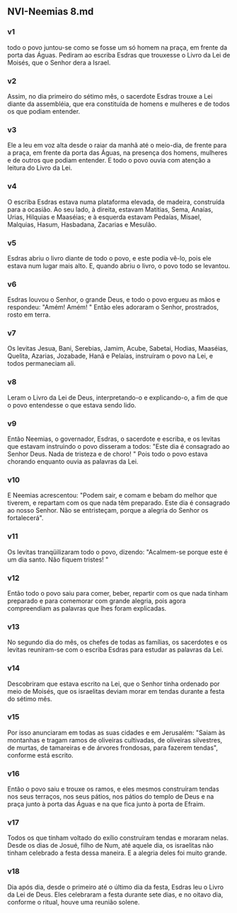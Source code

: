 ## NVI-Neemias 8.md
### v1
 todo o povo juntou-se como se fosse um só homem na praça, em frente da porta das Águas. Pediram ao escriba Esdras que trouxesse o Livro da Lei de Moisés, que o Senhor dera a Israel.
### v2
 Assim, no dia primeiro do sétimo mês, o sacerdote Esdras trouxe a Lei diante da assembléia, que era constituída de homens e mulheres e de todos os que podiam entender.
### v3
 Ele a leu em voz alta desde o raiar da manhã até o meio-dia, de frente para a praça, em frente da porta das Águas, na presença dos homens, mulheres e de outros que podiam entender. E todo o povo ouvia com atenção a leitura do Livro da Lei.
### v4
 O escriba Esdras estava numa plataforma elevada, de madeira, construída para a ocasião. Ao seu lado, à direita, estavam Matitias, Sema, Anaías, Urias, Hilquias e Maaséias; e à esquerda estavam Pedaías, Misael, Malquias, Hasum, Hasbadana, Zacarias e Mesulão.
### v5
 Esdras abriu o livro diante de todo o povo, e este podia vê-lo, pois ele estava num lugar mais alto. E, quando abriu o livro, o povo todo se levantou.
### v6
 Esdras louvou o Senhor, o grande Deus, e todo o povo ergueu as mãos e respondeu: "Amém! Amém! " Então eles adoraram o Senhor, prostrados, rosto em terra.
### v7
 Os levitas Jesua, Bani, Serebias, Jamim, Acube, Sabetai, Hodias, Maaséias, Quelita, Azarias, Jozabade, Hanã e Pelaías, instruíram o povo na Lei, e todos permaneciam ali.
### v8
 Leram o Livro da Lei de Deus, interpretando-o e explicando-o, a fim de que o povo entendesse o que estava sendo lido.
### v9
 Então Neemias, o governador, Esdras, o sacerdote e escriba, e os levitas que estavam instruindo o povo disseram a todos: "Este dia é consagrado ao Senhor Deus. Nada de tristeza e de choro! " Pois todo o povo estava chorando enquanto ouvia as palavras da Lei.
### v10
 E Neemias acrescentou: "Podem sair, e comam e bebam do melhor que tiverem, e repartam com os que nada têm preparado. Este dia é consagrado ao nosso Senhor. Não se entristeçam, porque a alegria do Senhor os fortalecerá".
### v11
 Os levitas tranqüilizaram todo o povo, dizendo: "Acalmem-se porque este é um dia santo. Não fiquem tristes! "
### v12
 Então todo o povo saiu para comer, beber, repartir com os que nada tinham preparado e para comemorar com grande alegria, pois agora compreendiam as palavras que lhes foram explicadas.
### v13
 No segundo dia do mês, os chefes de todas as famílias, os sacerdotes e os levitas reuniram-se com o escriba Esdras para estudar as palavras da Lei.
### v14
 Descobriram que estava escrito na Lei, que o Senhor tinha ordenado por meio de Moisés, que os israelitas deviam morar em tendas durante a festa do sétimo mês.
### v15
 Por isso anunciaram em todas as suas cidades e em Jerusalém: "Saiam às montanhas e tragam ramos de oliveiras cultivadas, de oliveiras silvestres, de murtas, de tamareiras e de árvores frondosas, para fazerem tendas", conforme está escrito.
### v16
 Então o povo saiu e trouxe os ramos, e eles mesmos construíram tendas nos seus terraços, nos seus pátios, nos pátios do templo de Deus e na praça junto à porta das Águas e na que fica junto à porta de Efraim.
### v17
 Todos os que tinham voltado do exílio construíram tendas e moraram nelas. Desde os dias de Josué, filho de Num, até aquele dia, os israelitas não tinham celebrado a festa dessa maneira. E a alegria deles foi muito grande.
### v18
 Dia após dia, desde o primeiro até o último dia da festa, Esdras leu o Livro da Lei de Deus. Eles celebraram a festa durante sete dias, e no oitavo dia, conforme o ritual, houve uma reunião solene.
